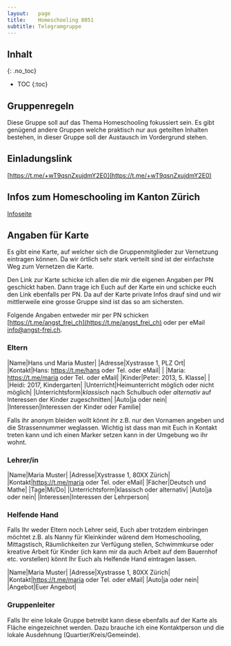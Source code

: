 ```yaml
---
layout:   page
title:    Homeschooling 8051
subtitle: Telegramgruppe
---
```


## Inhalt
{: .no_toc}

* TOC
{:toc}

## Gruppenregeln

Diese Gruppe soll auf das Thema Homeschooling fokussiert sein. Es gibt genügend andere Gruppen welche praktisch nur aus geteilten Inhalten bestehen, in dieser Gruppe soll der Austausch im Vordergrund stehen.

## Einladungslink

[https://t.me/+wT9qsnZxujdmY2E0](https://t.me/+wT9qsnZxujdmY2E0)

## Infos zum Homeschooling im Kanton Zürich

[Infoseite](/infos/info-homeschooling-zh.html)

## Angaben für Karte

Es gibt eine Karte, auf welcher sich die Gruppenmitglieder zur Vernetzung eintragen können. Da wir örtlich sehr stark verteilt sind ist der einfachste Weg zum Vernetzen die Karte.

Den Link zur Karte schicke ich allen die mir die eigenen Angaben per PN geschickt haben. Dann trage ich Euch auf der Karte ein und schicke euch den Link ebenfalls per PN. Da auf der Karte private Infos drauf sind und wir mittlerweile eine grosse Gruppe sind ist das so am sichersten.

Folgende Angaben entweder mir per PN schicken [https://t.me/angst_frei_ch](https://t.me/angst_frei_ch) oder per eMail [info@angst-frei.ch](mailto:info@angst-frei.ch).

### Eltern

|Name|Hans und Maria Muster|
|Adresse|Xystrasse 1, PLZ Ort|
|Kontakt|Hans: https://t.me/hans oder Tel. oder eMail|
| |Maria: https://t.me/maria oder Tel. oder eMail|
|Kinder|Peter: 2013, 5. Klasse|
| |Heidi: 2017, Kindergarten|
|Unterricht|Heimunterricht möglich oder nicht möglich|
|Unterrichtsform|*klassisch* nach Schulbuch oder *alternativ* auf Interessen der Kinder zugeschnitten|
|Auto|ja oder nein|
|Interessen|Interessen der Kinder oder Familie|

Falls ihr anonym bleiden wollt könnt ihr z.B. nur den Vornamen angeben und die Strassennummer weglassen. Wichtig ist dass man mit Euch in Kontakt treten kann und ich einen Marker setzen kann in der Umgebung wo ihr wohnt.

### Lehrer/in

|Name|Maria Muster|
|Adresse|Xystrasse 1, 80XX Zürich|
|Kontakt|https://t.me/maria oder Tel. oder eMail|
|Fächer|Deutsch und Mathe|
|Tage|Mi/Do|
|Unterrichtsform|klassisch oder alternativ|
|Auto|ja oder nein|
|Interessen|Interessen der Lehrperson|

### Helfende Hand

Falls Ihr weder Eltern noch Lehrer seid, Euch aber trotzdem einbringen möchtet z.B. als Nanny für Kleinkinder wärend dem Homeschooling, Mittagstisch, Räumlichkeiten zur Verfügung stellen, Schwimmkurse oder kreative Arbeit für Kinder (ich kann mir da auch Arbeit auf dem Bauernhof etc. vorstellen) könnt Ihr Euch als Helfende Hand eintragen lassen.

|Name|Maria Muster|
|Adresse|Xystrasse 1, 80XX Zürich|
|Kontakt|https://t.me/maria oder Tel. oder eMail|
|Auto|ja oder nein|
|Angebot|Euer Angebot|

### Gruppenleiter

Falls Ihr eine lokale Gruppe betreibt kann diese ebenfalls auf der Karte als Fläche eingezeichnet werden. Dazu brauche ich eine Kontaktperson und die lokale Ausdehnung (Quartier/Kreis/Gemeinde).

